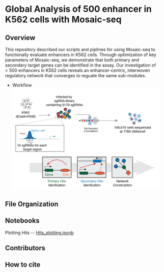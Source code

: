 # Global Analysis of 500 enhancer in K562 cells with Mosaic-seq

## Overview
This repository described our scripts and piplines for using Mosaic-seq to functionally evaluate enhancers in K562 cells. Through optimization of key parameters of Mosaic-seq, we demonstrate that both primary and secondary target genes can be identified in the assay. Our investigation of > 500 enhancers in K562 cells reveals an enhancer-centric, interwoven regulatory network that converges to reguate the same sub-modules. 

- Workflow
![Over-view](./MISC/Overview-01.png)

## File Organization

## Notebooks
Plotting Hits -- [Hits_plotting.ipynb](https://github.com/russellxie/Global-analysis-K562-enhancers/blob/master/Notebooks/Hits_plotting/Hits_plotting.ipynb)

## Contributors

## How to cite
